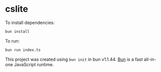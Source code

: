 # cslite

To install dependencies:

```bash
bun install
```

To run:

```bash
bun run index.ts
```

This project was created using `bun init` in bun v1.1.44. [Bun](https://bun.sh) is a fast all-in-one JavaScript runtime.
